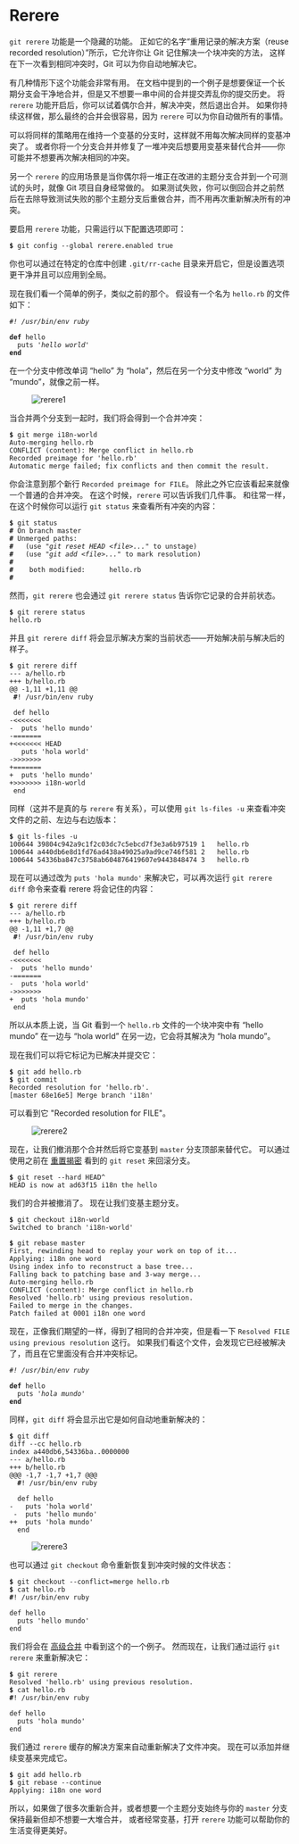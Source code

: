

# Rerere

<p><code class="literal">git rerere</code> 功能是一个隐藏的功能。
正如它的名字“重用记录的解决方案（reuse recorded resolution）”所示，它允许你让 Git 记住解决一个块冲突的方法，
这样在下一次看到相同冲突时，Git 可以为你自动地解决它。</p>
<p>有几种情形下这个功能会非常有用。
在文档中提到的一个例子是想要保证一个长期分支会干净地合并，但是又不想要一串中间的合并提交弄乱你的提交历史。
将 <code class="literal">rerere</code> 功能开启后，你可以试着偶尔合并，解决冲突，然后退出合并。
如果你持续这样做，那么最终的合并会很容易，因为 <code class="literal">rerere</code> 可以为你自动做所有的事情。</p>
<p>可以将同样的策略用在维持一个变基的分支时，这样就不用每次解决同样的变基冲突了。
或者你将一个分支合并并修复了一堆冲突后想要用变基来替代合并——你可能并不想要再次解决相同的冲突。</p>
<p>另一个 <code class="literal">rerere</code> 的应用场景是当你偶尔将一堆正在改进的主题分支合并到一个可测试的头时，就像 Git 项目自身经常做的。
如果测试失败，你可以倒回合并之前然后在去除导致测试失败的那个主题分支后重做合并，而不用再次重新解决所有的冲突。</p>
<p>要启用 <code class="literal">rerere</code> 功能，只需运行以下配置选项即可：</p>

<pre class="language-bash"><code><span style="font-weight: bold">$</span> git config --global rerere.enabled true</code></pre>
<p>你也可以通过在特定的仓库中创建 <code class="literal">.git/rr-cache</code> 目录来开启它，但是设置选项更干净并且可以应用到全局。</p>
<p>现在我们看一个简单的例子，类似之前的那个。
假设有一个名为 <code class="literal">hello.rb</code> 的文件如下：</p>

<pre class="source language-ruby"><code><span style="font-style: italic">#! /usr/bin/env ruby</span>

<span style="font-weight: bold">def</span> hello
  puts <span style="font-style: italic">&#39;hello world&#39;</span>
<span style="font-weight: bold">end</span></code></pre>
<p>在一个分支中修改单词 “hello” 为 “hola”，然后在另一个分支中修改 “world” 为 “mundo”，就像之前一样。</p>
<figure class="image">
<div class="content">
<img src="../images/rerere1.png" alt="rerere1">
</div>
</figure>
<p>当合并两个分支到一起时，我们将会得到一个合并冲突：</p>

<pre class="language-bash"><code><span style="font-weight: bold">$</span> git merge i18n-world
Auto-merging hello.rb
CONFLICT (content): Merge conflict in hello.rb
Recorded preimage for &#39;hello.rb&#39;
Automatic merge failed; fix conflicts and then commit the result.</code></pre>
<p>你会注意到那个新行 <code class="literal">Recorded preimage for FILE</code>。
除此之外它应该看起来就像一个普通的合并冲突。
在这个时候，<code class="literal">rerere</code> 可以告诉我们几件事。
和往常一样，在这个时候你可以运行 <code class="literal">git status</code> 来查看所有冲突的内容：</p>

<pre class="language-bash"><code><span style="font-weight: bold">$</span> git status
<span style="font-weight: bold">#</span> On branch master
<span style="font-weight: bold">#</span> Unmerged paths:
<span style="font-weight: bold">#</span>   (use <span style="font-style: italic">&quot;git reset HEAD &lt;file&gt;...&quot;</span> to unstage)
<span style="font-weight: bold">#</span>   (use <span style="font-style: italic">&quot;git add &lt;file&gt;...&quot;</span> to mark resolution)
<span style="font-weight: bold">#</span>
<span style="font-weight: bold">#</span>	both modified:      hello.rb
<span style="font-weight: bold">#</span></code></pre>
<p>然而，<code class="literal">git rerere</code> 也会通过 <code class="literal">git rerere status</code> 告诉你它记录的合并前状态。</p>

<pre class="language-bash"><code><span style="font-weight: bold">$</span> git rerere status
hello.rb</code></pre>
<p>并且 <code class="literal">git rerere diff</code> 将会显示解决方案的当前状态——开始解决前与解决后的样子。</p>

<pre class="language-bash"><code><span style="font-weight: bold">$</span> git rerere diff
--- a/hello.rb
+++ b/hello.rb
@@ -1,11 +1,11 @@
<span style="font-weight: bold"> #</span>! /usr/bin/env ruby

 def hello
-&lt;&lt;&lt;&lt;&lt;&lt;&lt;
-  puts &#39;hello mundo&#39;
-=======
+&lt;&lt;&lt;&lt;&lt;&lt;&lt; HEAD
   puts &#39;hola world&#39;
-&gt;&gt;&gt;&gt;&gt;&gt;&gt;
+=======
+  puts &#39;hello mundo&#39;
+&gt;&gt;&gt;&gt;&gt;&gt;&gt; i18n-world
 end</code></pre>
<p>同样（这并不是真的与 <code class="literal">rerere</code> 有关系），可以使用 <code class="literal">git ls-files -u</code> 来查看冲突文件的之前、左边与右边版本：</p>

<pre class="language-bash"><code><span style="font-weight: bold">$</span> git ls-files -u
100644 39804c942a9c1f2c03dc7c5ebcd7f3e3a6b97519 1	hello.rb
100644 a440db6e8d1fd76ad438a49025a9ad9ce746f581 2	hello.rb
100644 54336ba847c3758ab604876419607e9443848474 3	hello.rb</code></pre>
<p>现在可以通过改为 <code class="literal">puts 'hola mundo'</code> 来解决它，可以再次运行 <code class="literal">git rerere diff</code> 命令来查看 rerere 将会记住的内容：</p>

<pre class="language-bash"><code><span style="font-weight: bold">$</span> git rerere diff
--- a/hello.rb
+++ b/hello.rb
@@ -1,11 +1,7 @@
<span style="font-weight: bold"> #</span>! /usr/bin/env ruby

 def hello
-&lt;&lt;&lt;&lt;&lt;&lt;&lt;
-  puts &#39;hello mundo&#39;
-=======
-  puts &#39;hola world&#39;
-&gt;&gt;&gt;&gt;&gt;&gt;&gt;
+  puts &#39;hola mundo&#39;
 end</code></pre>
<p>所以从本质上说，当 Git 看到一个 <code class="literal">hello.rb</code> 文件的一个块冲突中有 “hello mundo” 在一边与 “hola world” 在另一边，它会将其解决为 “hola mundo”。</p>
<p>现在我们可以将它标记为已解决并提交它：</p>

<pre class="language-bash"><code><span style="font-weight: bold">$</span> git add hello.rb
<span style="font-weight: bold">$</span> git commit
Recorded resolution for &#39;hello.rb&#39;.
[master 68e16e5] Merge branch &#39;i18n&#39;</code></pre>
<p>可以看到它 "Recorded resolution for FILE"。</p>
<figure class="image">
<div class="content">
<img src="../images/rerere2.png" alt="rerere2">
</div>
</figure>
<p>现在，让我们撤消那个合并然后将它变基到 <code class="literal">master</code> 分支顶部来替代它。
可以通过使用之前在 <a href="#_git_reset" class="xref">重置揭密</a> 看到的 <code class="literal">git reset</code> 来回滚分支。</p>

<pre class="language-bash"><code><span style="font-weight: bold">$</span> git reset --hard HEAD^
HEAD is now at ad63f15 i18n the hello</code></pre>
<p>我们的合并被撤消了。
现在让我们变基主题分支。</p>

<pre class="language-bash"><code><span style="font-weight: bold">$</span> git checkout i18n-world
Switched to branch &#39;i18n-world&#39;

<span style="font-weight: bold">$</span> git rebase master
First, rewinding head to replay your work on top of it...
Applying: i18n one word
Using index info to reconstruct a base tree...
Falling back to patching base and 3-way merge...
Auto-merging hello.rb
CONFLICT (content): Merge conflict in hello.rb
Resolved &#39;hello.rb&#39; using previous resolution.
Failed to merge in the changes.
Patch failed at 0001 i18n one word</code></pre>
<p>现在，正像我们期望的一样，得到了相同的合并冲突，但是看一下 <code class="literal">Resolved FILE using previous resolution</code> 这行。
如果我们看这个文件，会发现它已经被解决了，而且在它里面没有合并冲突标记。</p>

<pre class="source language-ruby"><code><span style="font-style: italic">#! /usr/bin/env ruby</span>

<span style="font-weight: bold">def</span> hello
  puts <span style="font-style: italic">&#39;hola mundo&#39;</span>
<span style="font-weight: bold">end</span></code></pre>
<p>同样，<code class="literal">git diff</code> 将会显示出它是如何自动地重新解决的：</p>

<pre class="language-bash"><code><span style="font-weight: bold">$</span> git diff
diff --cc hello.rb
index a440db6,54336ba..0000000
--- a/hello.rb
+++ b/hello.rb
@@@ -1,7 -1,7 +1,7 @@@
<span style="font-weight: bold">  #</span>! /usr/bin/env ruby

  def hello
-   puts &#39;hola world&#39;
 -  puts &#39;hello mundo&#39;
++  puts &#39;hola mundo&#39;
  end</code></pre>
<figure class="image">
<div class="content">
<img src="../images/rerere3.png" alt="rerere3">
</div>
</figure>
<p>也可以通过 <code class="literal">git checkout</code> 命令重新恢复到冲突时候的文件状态：</p>

<pre class="language-bash"><code><span style="font-weight: bold">$</span> git checkout --conflict=merge hello.rb
<span style="font-weight: bold">$</span> cat hello.rb
<span style="font-weight: bold">#</span>! /usr/bin/env ruby

def hello
  puts &#39;hello mundo&#39;
end</code></pre>
<p>我们将会在 <a id="xref-_advanced_merging" href="#_advanced_merging" class="xref">高级合并</a> 中看到这个的一个例子。
然而现在，让我们通过运行 <code class="literal">git rerere</code> 来重新解决它：</p>

<pre class="language-bash"><code><span style="font-weight: bold">$</span> git rerere
Resolved &#39;hello.rb&#39; using previous resolution.
<span style="font-weight: bold">$</span> cat hello.rb
<span style="font-weight: bold">#</span>! /usr/bin/env ruby

def hello
  puts &#39;hola mundo&#39;
end</code></pre>
<p>我们通过 <code class="literal">rerere</code> 缓存的解决方案来自动重新解决了文件冲突。
现在可以添加并继续变基来完成它。</p>

<pre class="language-bash"><code><span style="font-weight: bold">$</span> git add hello.rb
<span style="font-weight: bold">$</span> git rebase --continue
Applying: i18n one word</code></pre>
<p>所以，如果做了很多次重新合并，或者想要一个主题分支始终与你的 <code class="literal">master</code> 分支保持最新但却不想要一大堆合并，
或者经常变基，打开 <code class="literal">rerere</code> 功能可以帮助你的生活变得更美好。</p>
